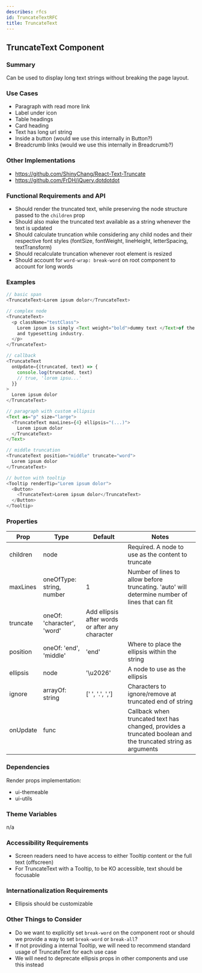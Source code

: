 ```yaml
---
describes: rfcs
id: TruncateTextRFC
title: TruncateText
---
```


## TruncateText Component

### Summary

Can be used to display long text strings without breaking the page layout.

### Use Cases

- Paragraph with read more link
- Label under icon
- Table headings
- Card heading
- Text has long url string
- Inside a button (would we use this internally in Button?)
- Breadcrumb links (would we use this internally in Breadcrumb?)

### Other Implementations

- https://github.com/ShinyChang/React-Text-Truncate
- https://github.com/FrDH/jQuery.dotdotdot

### Functional Requirements and API

- Should render the truncated text, while preserving the node structure passed to the `children` prop
- Should also make the truncated text available as a string whenever the text is updated
- Should calculate truncation while considering any child nodes and their respective font styles (fontSize, fontWeight, lineHeight, letterSpacing, textTransform)
- Should recalculate truncation whenever root element is resized
- Should account for `word-wrap: break-word` on root component to account for long words

### Examples

```javascript
// basic span
<TruncateText>Lorem ipsum dolor</TruncateText>
```

```javascript
// complex node
<TruncateText>
  <p className="testClass">
    Lorem ipsum is simply <Text weight="bold">dummy text </Text>of the printing
    and typesetting industry.
  </p>
</TruncateText>
```

```javascript
// callback
<TruncateText
  onUpdate={(truncated, text) => {
    console.log(truncated, text)
    // true, 'lorem ipsu...'
  }}
>
  Lorem ipsum dolor
</TruncateText>
```

```javascript
// paragraph with custom ellipsis
<Text as="p" size="large">
  <TruncateText maxLines={4} ellipsis="(...)">
    Lorem ipsum dolor
  </TruncateText>
</Text>
```

```javascript
// middle truncation
<TruncateText position="middle" truncate="word">
  Lorem ipsum dolor
</TruncateText>
```

```javascript
// button with tooltip
<Tooltip renderTip="Lorem ipsum dolor">
  <Button>
    <TruncateText>Lorem ipsum dolor</TruncateText>
  </Button>
</Tooltip>
```

### Properties

| Prop     | Type                       | Default                                         | Notes                                                                                                        |
| -------- | -------------------------- | ----------------------------------------------- | ------------------------------------------------------------------------------------------------------------ |
| children | node                       |                                                 | Required. A node to use as the content to truncate                                                           |
| maxLines | oneOfType: string, number  | 1                                               | Number of lines to allow before truncating. 'auto' will determine number of lines that can fit               |
| truncate | oneOf: 'character', 'word' | Add ellipsis after words or after any character |
| position | oneOf: 'end', 'middle'     | 'end'                                           | Where to place the ellipsis within the string                                                                |
| ellipsis | node                       | '\u2026'                                        | A node to use as the ellipsis                                                                                |
| ignore   | arrayOf: string            | [' ', '.', ',']                                 | Characters to ignore/remove at truncated end of string                                                       |
| onUpdate | func                       |                                                 | Callback when truncated text has changed, provides a truncated boolean and the truncated string as arguments |

### Dependencies

Render props implementation:

- ui-themeable
- ui-utils

### Theme Variables

n/a

### Accessibility Requirements

- Screen readers need to have access to either Tooltip content or the full text (offscreen)
- For TruncateText with a Tooltip, to be KO accessible, text should be focusable

### Internationalization Requirements

- Ellipsis should be customizable

### Other Things to Consider

- Do we want to explicitly set `break-word` on the component root or should we provide a way to set `break-word` or `break-all`?
- If not providing a internal Tooltip, we will need to recommend standard usage of TruncateText for each use case
- We will need to deprecate ellipsis props in other components and use this instead
